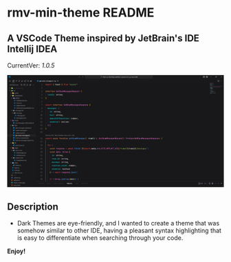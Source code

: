 # rmv-min-theme README

## A VSCode Theme inspired by JetBrain's IDE Intellij IDEA

CurrentVer: _1.0.5_

![](./momin_dark.png)

## Description

* Dark Themes are eye-friendly, and I wanted to create a theme that was somehow similar to other IDE, having a pleasant syntax highlighting that is easy to differentiate when searching through your code. 

**Enjoy!**
